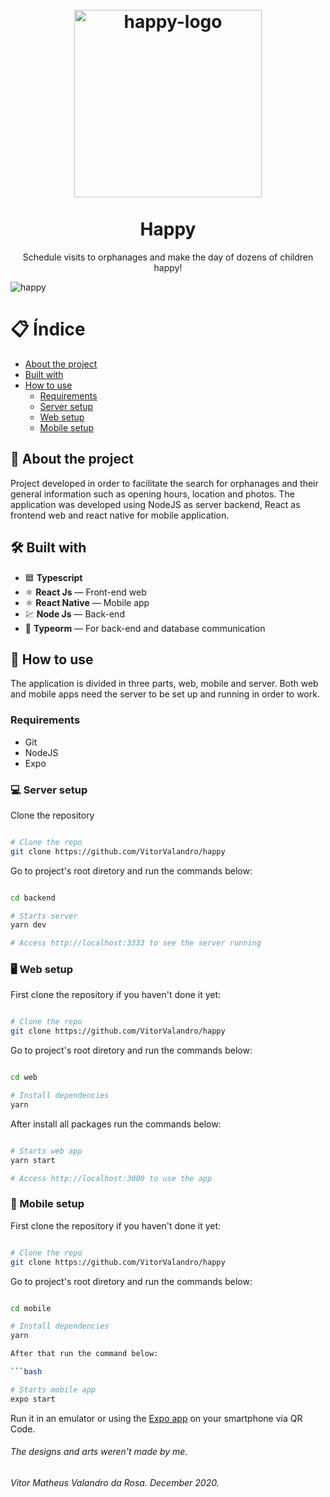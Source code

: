 <h1 align="center">
<br>
  <img src="https://user-images.githubusercontent.com/50156875/115999262-809d5d80-a5c1-11eb-866f-c49a98faec81.png" alt="happy-logo" width="300">
<br>
<br>
Happy
</h1>

<p align="center">Schedule visits to orphanages and make the day of dozens of children happy!</p>

<div>
  <img src="https://user-images.githubusercontent.com/50156875/116000624-6c5c5f00-a5c7-11eb-8b43-a3a73d4f57e8.png" alt="happy" />
</div>

# 📋 Índice

- [About the project](#-About-the-project)
- [Built with](#-Built-with)
- [How to use](#-How-to-use)
  - [Requirements](#-Requirements)
  - [Server setup](#-Server-setup)
  - [Web setup](#-Web-setup)
  - [Mobile setup](#-Mobile-setup)

## 📃 About the project

Project developed in order to facilitate the search for orphanages and their general information such as opening hours, location and photos. 
The application was developed using NodeJS as server backend, React as frontend web and react native for mobile application.

## 🛠 Built with

- 🟦 **Typescript**
- ⚛️ **React Js** — Front-end web
- ⚛️ **React Native** — Mobile app
- 💹 **Node Js** — Back-end
- 🎲 **Typeorm** — For back-end and database communication

## 🚀 How to use

The application is divided in three parts, web, mobile and server. Both web and mobile apps need the server to be set up and running in order to work.

### Requirements

- Git
- NodeJS
- Expo

### 💻 Server setup

Clone the repository

```bash

# Clone the repo
git clone https://github.com/VitorValandro/happy

```

Go to project's root diretory and run the commands below:

```bash

cd backend

# Starts server
yarn dev

# Access http://localhost:3333 to see the server running

```

### 🖥 Web setup

First clone the repository if you haven't done it yet:

```bash

# Clone the repo
git clone https://github.com/VitorValandro/happy

```

Go to project's root diretory and run the commands below:

```bash

cd web

# Install dependencies
yarn

```

After install all packages run the commands below:

```bash

# Starts web app
yarn start

# Access http://localhost:3000 to use the app

```

### 📱 Mobile setup

First clone the repository if you haven't done it yet:

```bash

# Clone the repo
git clone https://github.com/VitorValandro/happy

```

Go to project's root diretory and run the commands below:

```bash

cd mobile

# Install dependencies
yarn

After that run the command below:

```bash

# Starts mobile app
expo start

```

Run it in an emulator or using the [Expo app](https://play.google.com/store/apps/details?id=host.exp.exponent&hl=pt_BR&gl=US) on your smartphone via QR Code.

###### The designs and arts weren't made by me.

###### Vitor Matheus Valandro da Rosa. December 2020.
